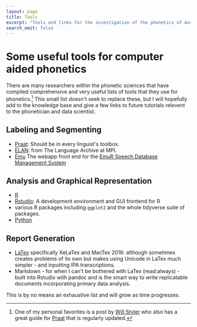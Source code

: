 ```yaml
---
layout: page
title: Tools
excerpt: "Tools and links for the investigation of the phonetics of Australian languages"
search_omit: false
---
```


# Some useful tools for computer aided phonetics

There are many researchers within the phonetic sciences that have compiled comprehensive and very useful lists of tools that they use for phonetics.[^1] This small list doesn't seek to replace these, but I will hopefully add to the knowledge base and give a few links to future tutorials relevent to the phonetician and data scientist.

[^1]: One of my personal favorites is a post by [Will Styler](http://savethevowels.org/posts/phoneticians_software.html) who also has a great guide for [Praat](http://savethevowels.org/praat/) that is regularly updated. 

## Labeling and Segmenting 

- [Praat](http://www.praat.org): Should be in every linguist's toolbox.
- [ELAN](https://tla.mpi.nl/tools/tla-tools/elan/): from The Language Archive at MPI.
- [Emu](https://ips-lmu.github.io/EMU-webApp/) The webapp front end for the [EmuR Speech Database Management System](http://ips-lmu.github.io/EMU.html)

## Analysis and Graphical Representation

- [R](www.r-project.org)
- [Rstudio](https://www.rstudio.com): A development environment and GUI frontend for R
- various R packages including `ggplot2` and the whole tidyverse suite of packages.
- [Python](https://www.python.org)

## Report Generation

- [LaTex](http://www.latex-project.org) specifically XeLaTex and MacTex 2016: although sometimes creates problems of its own but makes using Unicode in LaTex much simpler - and inputting IPA transcriptions.
- Markdown - for when I can't be bothered with LaTex (read:always) - built into Rstudio with pandoc and is the smart way to write replicatable documents incorporating primary data analysis.

This is by no means an exhaustive list and will grow as time progresses.

